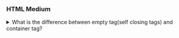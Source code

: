 ### HTML Medium

<details>
<summary> What is the difference between empty tag(self closing tags) and container tag? </summary>

**Empty Tag:** In HTML empty tags are those tags which doesn't require any closing tag. Also we can open and close tag at the same place that's why we call these tags as self closing tag as well.

For Example: `<br />`

**Container Tag:** In HTML container tags are those tags which requires closing tag.

For Example: `<div></div>`

```js showLineNumbers=true
function test() {
  console.log("look " + "it " + "up");
}
```

</details>
